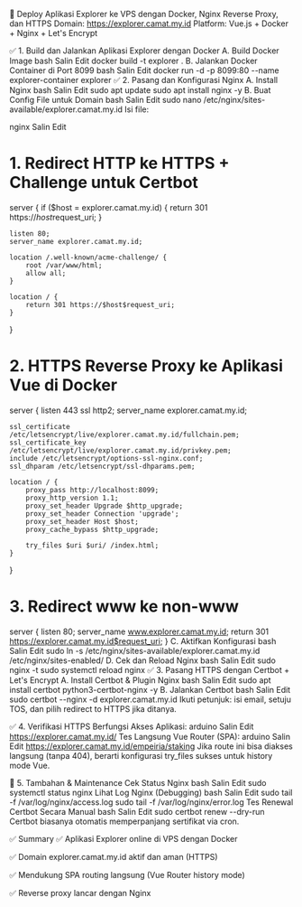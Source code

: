 🚀 Deploy Aplikasi Explorer ke VPS dengan Docker, Nginx Reverse Proxy, dan HTTPS
Domain: https://explorer.camat.my.id
Platform: Vue.js + Docker + Nginx + Let's Encrypt

✅ 1. Build dan Jalankan Aplikasi Explorer dengan Docker
A. Build Docker Image
bash
Salin
Edit
docker build -t explorer .
B. Jalankan Docker Container di Port 8099
bash
Salin
Edit
docker run -d -p 8099:80 --name explorer-container explorer
✅ 2. Pasang dan Konfigurasi Nginx
A. Install Nginx
bash
Salin
Edit
sudo apt update
sudo apt install nginx -y
B. Buat Config File untuk Domain
bash
Salin
Edit
sudo nano /etc/nginx/sites-available/explorer.camat.my.id
Isi file:

nginx
Salin
Edit
# 1. Redirect HTTP ke HTTPS + Challenge untuk Certbot
server {
    if ($host = explorer.camat.my.id) {
        return 301 https://$host$request_uri;
    }

    listen 80;
    server_name explorer.camat.my.id;

    location /.well-known/acme-challenge/ {
        root /var/www/html;
        allow all;
    }

    location / {
        return 301 https://$host$request_uri;
    }
}

# 2. HTTPS Reverse Proxy ke Aplikasi Vue di Docker
server {
    listen 443 ssl http2;
    server_name explorer.camat.my.id;

    ssl_certificate /etc/letsencrypt/live/explorer.camat.my.id/fullchain.pem;
    ssl_certificate_key /etc/letsencrypt/live/explorer.camat.my.id/privkey.pem;
    include /etc/letsencrypt/options-ssl-nginx.conf;
    ssl_dhparam /etc/letsencrypt/ssl-dhparams.pem;

    location / {
        proxy_pass http://localhost:8099;
        proxy_http_version 1.1;
        proxy_set_header Upgrade $http_upgrade;
        proxy_set_header Connection 'upgrade';
        proxy_set_header Host $host;
        proxy_cache_bypass $http_upgrade;

        try_files $uri $uri/ /index.html;
    }
}

# 3. Redirect www ke non-www
server {
    listen 80;
    server_name www.explorer.camat.my.id;
    return 301 https://explorer.camat.my.id$request_uri;
}
C. Aktifkan Konfigurasi
bash
Salin
Edit
sudo ln -s /etc/nginx/sites-available/explorer.camat.my.id /etc/nginx/sites-enabled/
D. Cek dan Reload Nginx
bash
Salin
Edit
sudo nginx -t
sudo systemctl reload nginx
✅ 3. Pasang HTTPS dengan Certbot + Let's Encrypt
A. Install Certbot & Plugin Nginx
bash
Salin
Edit
sudo apt install certbot python3-certbot-nginx -y
B. Jalankan Certbot
bash
Salin
Edit
sudo certbot --nginx -d explorer.camat.my.id
Ikuti petunjuk: isi email, setuju TOS, dan pilih redirect to HTTPS jika ditanya.

✅ 4. Verifikasi HTTPS Berfungsi
Akses Aplikasi:
arduino
Salin
Edit
https://explorer.camat.my.id/
Tes Langsung Vue Router (SPA):
arduino
Salin
Edit
https://explorer.camat.my.id/empeiria/staking
Jika route ini bisa diakses langsung (tanpa 404), berarti konfigurasi try_files sukses untuk history mode Vue.

🧹 5. Tambahan & Maintenance
Cek Status Nginx
bash
Salin
Edit
sudo systemctl status nginx
Lihat Log Nginx (Debugging)
bash
Salin
Edit
sudo tail -f /var/log/nginx/access.log
sudo tail -f /var/log/nginx/error.log
Tes Renewal Certbot Secara Manual
bash
Salin
Edit
sudo certbot renew --dry-run
Certbot biasanya otomatis memperpanjang sertifikat via cron.

✅ Summary
✅ Aplikasi Explorer online di VPS dengan Docker

✅ Domain explorer.camat.my.id aktif dan aman (HTTPS)

✅ Mendukung SPA routing langsung (Vue Router history mode)

✅ Reverse proxy lancar dengan Nginx